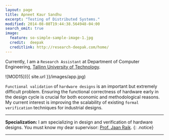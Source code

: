 ```yaml
---
layout: page
title: Apneet Kaur Sandhu
excerpt: "Testing of Distributed Systems."
modified: 2014-08-08T19:44:38.564948-04:00
search_omit: true
image:
  feature: so-simple-sample-image-1.jpg
  credit:  deepak
  creditlink: http://research-deepak.com/home/
---
```

Currently, I am a `Research Assistant` at Department of Computer Engineering, [Tallinn University of Technology](http://www.ttu.ee/doktorandile).

![MOD15]({{ site.url }}/images/app.jpg)

`Functional validation` of `hardware designs` is an important but extremely difficult problem. 
Ensuring the functional correctness of hardware early in the design cycle is crucial for both economic and methodological
reasons. My current interest is improving the scalability of existing `formal verification` techniques for industrial designs. 


--- 
**Specialization:** I am specializing in design and verification of hardware designs. 
You must know my dear supervisor: [Prof. Jaan Raik](https://www.etis.ee/Portal/Persons/Display/95088b5c-1e1e-444e-b1d1-c04f0d1da41e).
{: .notice}

---

